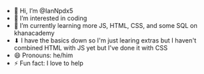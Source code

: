 - 👋 Hi, I’m @IanNpdx5
- 👀 I’m interested in coding
- 🌱 I’m currently learning more JS, HTML, CSS, and some SQL on khanacademy
- ⬇ I have the basics down so I'm just learing extras but I haven't combined HTML with JS yet but I've done it with CSS
- 😄 Pronouns: he/him
- ⚡ Fun fact: I love to help

<!---
IanNpdx5/IanNpdx5 is a ✨ special ✨ repository because its `README.md` (this file) appears on your GitHub profile.
You can click the Preview link to take a look at your changes.
--->
